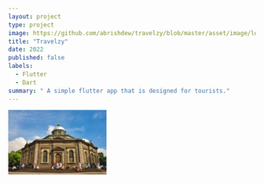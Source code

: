 ```yaml
---
layout: project
type: project
image: https://github.com/abrishdew/travelzy/blob/master/asset/image/logoo.png
title: "Travelzy"
date: 2022
published: false
labels:
  - Flutter
  - Dart
summary: " A simple flutter app that is designed for tourists."
---
```


<div class="text-center p-4">
  <img width="200px" src="https://github.com/abrishdew/travelzy/blob/master/asset/image/Stgeorge.jpg" >
</div>

